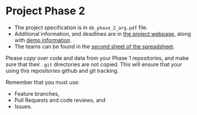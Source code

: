 # Project Phase 2

- The project specification is in `db_phase_2_arg.pdf` file.
- Additional information, and deadlines are in [the project webpage](https://gwu-cs-db-s24.github.io/project/), along with [demo information](https://gwu-cs-db-s24.github.io/project/phase-2).
- The teams can be found in the [second sheet of the spreadsheet](https://docs.google.com/spreadsheets/d/1LBnVVX06foujGkD8pbFjLRn-gUX9Ip5gfH6jmrGVPmg/edit?usp=sharing).

Please *copy over* code and data from your Phase 1 repositories, and make sure that their `.git` directories are not copied.
This will ensure that your using this repositories github and git tracking.

Remember that you must use:

- Feature branches,
- Pull Requests and code reviews, and
- Issues.
